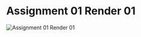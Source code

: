 # Assignment 01 Render 01
![Assignment 01 Render 01](https://github.com/fallinbryan/ACGRayMarch/assets/8240578/139af627-ec19-4405-acdc-4743ec8e1037)
